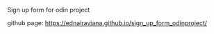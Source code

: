 Sign up form for odin project

github page: https://ednairaviana.github.io/sign_up_form_odinproject/
